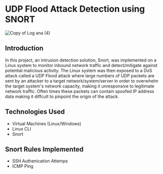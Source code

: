 # UDP Flood Attack Detection using SNORT

![Copy of Log ana (4)](https://github.com/emeka789/NetworkMonitoring/assets/99328320/a80c574b-acdc-42bd-9f86-9877691b2592)

## Introduction
In this project, an intrusion detection solution, Snort, was implemented on a Linux system to monitor inbound network traffic and detect/mitigate against potential malicious activity. The Linux system was then exposed to a DoS attack called a UDP Flood attack where large numbers of UDP packets are sent by an attacker to a target network/system/server in order to overwhelm the target system's network capacity, making it unresponsive to legitimate network traffic. Often times these packets can contain spoofed IP address data making it diffcult to pinpoint the origin of the attack.

## Technologies Used
- Virtual Machines (Linux/Windows)
- Linux CLI
- Snort

## Snort Rules Implemented
- SSH Authenication Attemps
- ICMP Ping
